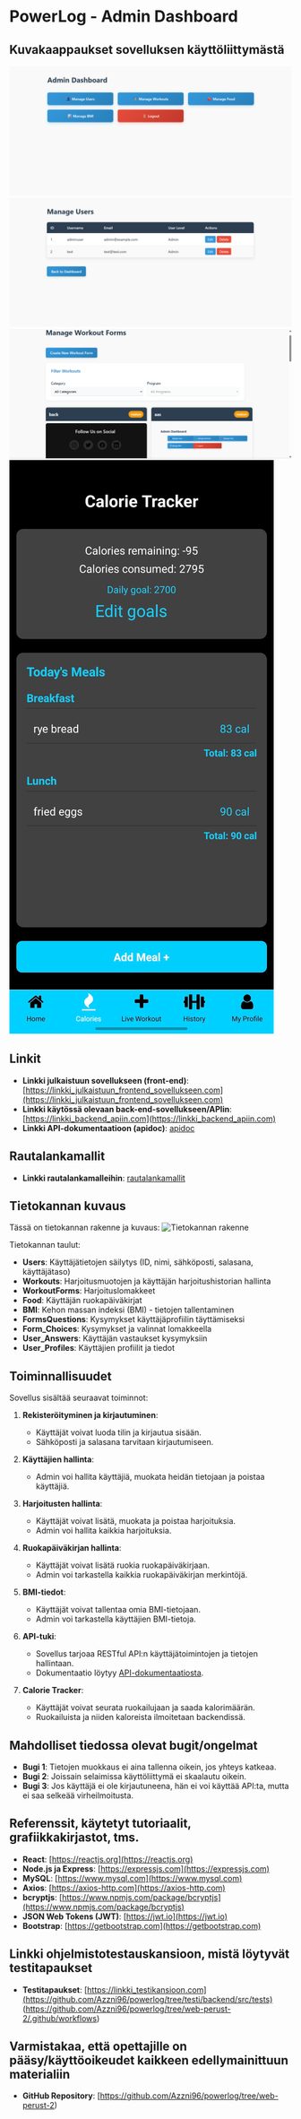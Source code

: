 # PowerLog - Admin Dashboard

## Kuvakaappaukset sovelluksen käyttöliittymästä

![Admin Dashboard](readme-img/dashboard.png)
![Manage Users](readme-img\manageusers.png)
![Manage Workouts](readme-img\managemedia.png)
![Calorie Tracker](readme-img\calorietrack.jpg)

## Linkit

- **Linkki julkaistuun sovellukseen (front-end)**: [https://linkki_julkaistuun_frontend_sovellukseen.com](https://linkki_julkaistuun_frontend_sovellukseen.com)
- **Linkki käytössä olevaan back-end-sovellukseen/APIin**: [https://linkki_backend_apiin.com](https://linkki_backend_apiin.com)
- **Linkki API-dokumentaatioon (apidoc)**: [apidoc](https://users.metropolia.fi/~jannepeh/powerlog/)

## Rautalankamallit

- **Linkki rautalankamalleihin**: [rautalankamallit](https://www.figma.com/design/ZYoS7TbFEcz43DUvRnnghK/PowerLog?node-id=0-1&p=f&t=ysxk2WxgWZGNx8sG-0) 

## Tietokannan kuvaus

Tässä on tietokannan rakenne ja kuvaus:
![Tietokannan rakenne]("readme-img\tietokanta.jpg")

Tietokannan taulut:
- **Users**: Käyttäjätietojen säilytys (ID, nimi, sähköposti, salasana, käyttäjätaso)
- **Workouts**: Harjoitusmuotojen ja käyttäjän harjoitushistorian hallinta
- **WorkoutForms**: Harjoituslomakkeet
- **Food**: Käyttäjän ruokapäiväkirjat
- **BMI**: Kehon massan indeksi (BMI) - tietojen tallentaminen
- **FormsQuestions**: Kysymykset käyttäjäprofiilin täyttämiseksi
- **Form_Choices**: Kysymykset ja valinnat lomakkeella
- **User_Answers**: Käyttäjän vastaukset kysymyksiin
- **User_Profiles**: Käyttäjien profiilit ja tiedot

## Toiminnallisuudet

Sovellus sisältää seuraavat toiminnot:

1. **Rekisteröityminen ja kirjautuminen**:
   - Käyttäjät voivat luoda tilin ja kirjautua sisään.
   - Sähköposti ja salasana tarvitaan kirjautumiseen.

2. **Käyttäjien hallinta**:
   - Admin voi hallita käyttäjiä, muokata heidän tietojaan ja poistaa käyttäjiä.

3. **Harjoitusten hallinta**:
   - Käyttäjät voivat lisätä, muokata ja poistaa harjoituksia.
   - Admin voi hallita kaikkia harjoituksia.

4. **Ruokapäiväkirjan hallinta**:
   - Käyttäjät voivat lisätä ruokia ruokapäiväkirjaan.
   - Admin voi tarkastella kaikkia ruokapäiväkirjan merkintöjä.

5. **BMI-tiedot**:
   - Käyttäjät voivat tallentaa omia BMI-tietojaan.
   - Admin voi tarkastella käyttäjien BMI-tietoja.

6. **API-tuki**:
   - Sovellus tarjoaa RESTful API:n käyttäjätoimintojen ja tietojen hallintaan.
   - Dokumentaatio löytyy [API-dokumentaatiosta](https://linkki_apidoc.com).

7. **Calorie Tracker**:
   - Käyttäjät voivat seurata ruokailujaan ja saada kalorimäärän.
   - Ruokailuista ja niiden kaloreista ilmoitetaan backendissä.

## Mahdolliset tiedossa olevat bugit/ongelmat

- **Bugi 1**: Tietojen muokkaus ei aina tallenna oikein, jos yhteys katkeaa.
- **Bugi 2**: Joissain selaimissa käyttöliittymä ei skaalautu oikein.
- **Bugi 3**: Jos käyttäjä ei ole kirjautuneena, hän ei voi käyttää API:ta, mutta ei saa selkeää virheilmoitusta.

## Referenssit, käytetyt tutoriaalit, grafiikkakirjastot, tms.

- **React**: [https://reactjs.org](https://reactjs.org)
- **Node.js ja Express**: [https://expressjs.com](https://expressjs.com)
- **MySQL**: [https://www.mysql.com](https://www.mysql.com)
- **Axios**: [https://axios-http.com](https://axios-http.com)
- **bcryptjs**: [https://www.npmjs.com/package/bcryptjs](https://www.npmjs.com/package/bcryptjs)
- **JSON Web Tokens (JWT)**: [https://jwt.io](https://jwt.io)
- **Bootstrap**: [https://getbootstrap.com](https://getbootstrap.com)

## Linkki ohjelmistotestauskansioon, mistä löytyvät testitapaukset

- **Testitapaukset**: [https://linkki_testikansioon.com](https://github.com/Azzni96/powerlog/tree/testi/backend/src/tests)
(https://github.com/Azzni96/powerlog/tree/web-perust-2/.github/workflows)

## Varmistakaa, että opettajille on pääsy/käyttöoikeudet kaikkeen edellymainittuun materialiin

- **GitHub Repository**: [https://github.com/Azzni96/powerlog/tree/web-perust-2)
